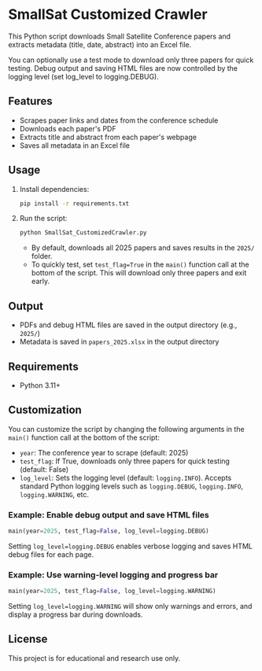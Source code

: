 # SmallSat Customized Crawler

This Python script downloads Small Satellite Conference papers and extracts metadata (title, date, abstract) into an Excel file.

You can optionally use a test mode to download only three papers for quick testing. Debug output and saving HTML files are now controlled by the logging level (set log_level to logging.DEBUG).

## Features

- Scrapes paper links and dates from the conference schedule
- Downloads each paper's PDF
- Extracts title and abstract from each paper's webpage
- Saves all metadata in an Excel file

## Usage

1. Install dependencies:
   ```cmd
   pip install -r requirements.txt
   ```
2. Run the script:
   ```cmd
   python SmallSat_CustomizedCrawler.py
   ```
   - By default, downloads all 2025 papers and saves results in the `2025/` folder.
   - To quickly test, set `test_flag=True` in the `main()` function call at the bottom of the script. This will download only three papers and exit early.

## Output

- PDFs and debug HTML files are saved in the output directory (e.g., `2025/`)
- Metadata is saved in `papers_2025.xlsx` in the output directory

## Requirements

- Python 3.11+

## Customization

You can customize the script by changing the following arguments in the `main()` function call at the bottom of the script:

- `year`: The conference year to scrape (default: 2025)
- `test_flag`: If True, downloads only three papers for quick testing (default: False)
- `log_level`: Sets the logging level (default: `logging.INFO`). Accepts standard Python logging levels such as `logging.DEBUG`, `logging.INFO`, `logging.WARNING`, etc.

### Example: Enable debug output and save HTML files

```python
main(year=2025, test_flag=False, log_level=logging.DEBUG)
```

Setting `log_level=logging.DEBUG` enables verbose logging and saves HTML debug files for each page.

### Example: Use warning-level logging and progress bar

```python
main(year=2025, test_flag=False, log_level=logging.WARNING)
```

Setting `log_level=logging.WARNING` will show only warnings and errors, and display a progress bar during downloads.

## License

This project is for educational and research use only.
